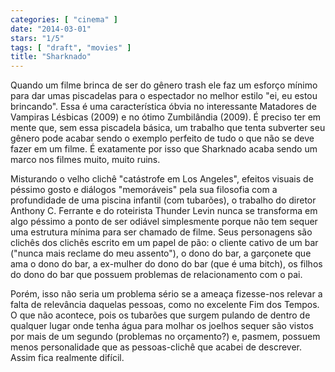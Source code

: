 ```yaml
---
categories: [ "cinema" ]
date: "2014-03-01"
stars: "1/5"
tags: [ "draft", "movies" ]
title: "Sharknado"
---
```

Quando um filme brinca de ser do gênero trash ele faz um esforço mínimo para dar umas piscadelas para o espectador no melhor estilo "ei, eu estou brincando". Essa é uma característica óbvia no interessante Matadores de Vampiras Lésbicas (2009) e no ótimo Zumbilândia (2009). É preciso ter em mente que, sem essa piscadela básica, um trabalho que tenta subverter seu gênero pode acabar sendo o exemplo perfeito de tudo o que não se deve fazer em um filme. É exatamente por isso que Sharknado acaba sendo um marco nos filmes muito, muito ruins.

Misturando o velho clichê "catástrofe em Los Angeles", efeitos visuais de péssimo gosto e diálogos "memoráveis" pela sua filosofia com a profundidade de uma piscina infantil (com tubarões), o trabalho do diretor Anthony C. Ferrante e do roteirista Thunder Levin nunca se transforma em algo péssimo a ponto de ser odiável simplesmente porque não tem sequer uma estrutura mínima para ser chamado de filme. Seus personagens são clichês dos clichês escrito em um papel de pão: o cliente cativo de um bar ("nunca mais reclame do meu assento"), o dono do bar, a garçonete que ama o dono do bar, a ex-mulher do dono do bar (que é uma bitch), os filhos do dono do bar que possuem problemas de relacionamento com o pai.

Porém, isso não seria um problema sério se a ameaça fizesse-nos relevar a falta de relevância daquelas pessoas, como no excelente Fim dos Tempos. O que não acontece, pois os tubarões que surgem pulando de dentro de qualquer lugar onde tenha água para molhar os joelhos sequer são vistos por mais de um segundo (problemas no orçamento?) e, pasmem, possuem menos personalidade que as pessoas-clichê que acabei de descrever. Assim fica realmente difícil.
